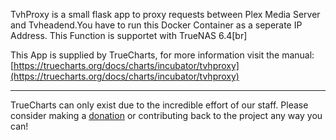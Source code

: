 TvhProxy is a small flask app to proxy requests between Plex Media Server and Tvheadend.You have to run this Docker Container as a seperate IP Address. This Function is supportet with TrueNAS 6.4[br]


This App is supplied by TrueCharts, for more information visit the manual: [https://truecharts.org/docs/charts/incubator/tvhproxy](https://truecharts.org/docs/charts/incubator/tvhproxy)

---

TrueCharts can only exist due to the incredible effort of our staff.
Please consider making a [donation](https://truecharts.org/docs/about/sponsor) or contributing back to the project any way you can!
